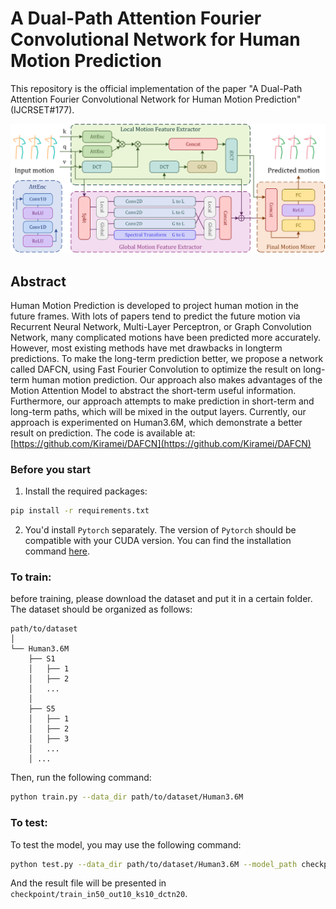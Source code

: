 # A Dual-Path Attention Fourier Convolutional Network for Human Motion Prediction

This repository is the official implementation of the paper "A Dual-Path Attention Fourier Convolutional Network for
Human Motion Prediction" (IJCRSET#177).

![The structure of DAFCN](./assets/DAFCN.png)

## Abstract

Human Motion Prediction is developed to project human motion in the future frames. With lots of papers tend to predict
the
future motion via Recurrent Neural Network, Multi-Layer Perceptron, or Graph Convolution Network,
many complicated motions have been predicted more accurately. However, most existing methods have met drawbacks in
longterm predictions. To make the long-term prediction better, we propose a network called DAFCN, using Fast Fourier
Convolution
to optimize the result on long-term human motion prediction. Our approach also makes advantages of the Motion Attention
Model to abstract the short-term useful information. Furthermore, our approach attempts to make prediction in short-term
and long-term paths, which will be mixed in the output layers. Currently, our approach is experimented on Human3.6M,
which
demonstrate a better result on prediction. The code is available
at: [https://github.com/Kiramei/DAFCN](https://github.com/Kiramei/DAFCN)

### Before you start

1. Install the required packages:

```bash
pip install -r requirements.txt
```

2. You'd install `Pytorch` separately. The version of `Pytorch` should be compatible with your CUDA version. You can
   find the installation command [here](https://pytorch.org/get-started/locally/).

### To train:

before training, please download the dataset and put it in a certain folder. The dataset should be organized as follows:

```
path/to/dataset
│
└── Human3.6M
    ├── S1
    │   ├── 1
    │   ├── 2
    │   ...
    │    
    ├── S5
    │   ├── 1
    │   ├── 2
    │   ├── 3
    │   ...
    │ ...
```

Then, run the following command:

```bash
python train.py --data_dir path/to/dataset/Human3.6M
```

### To test:

To test the model, you may use the following command:

```bash
python test.py --data_dir path/to/dataset/Human3.6M --model_path checkpoint/train_in50_out10_ks10_dctn20
```

And the result file will be presented in `checkpoint/train_in50_out10_ks10_dctn20`.